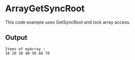 # ArrayGetSyncRoot

This code example uses GetSyncRoot and lock array access.

## Output

```
Items of myArray :
10 20 30 40 50 60 70
```
